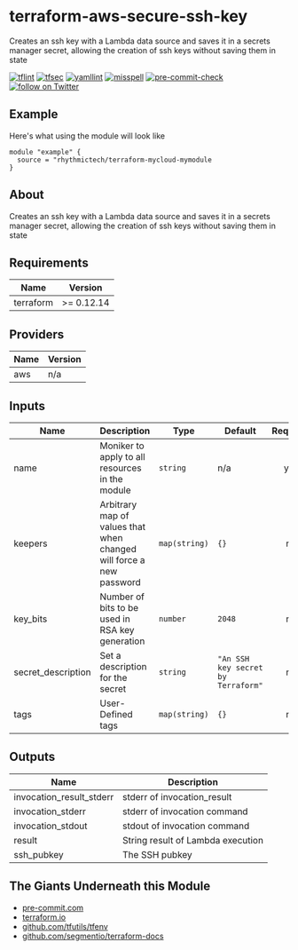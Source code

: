 # terraform-aws-secure-ssh-key
Creates an ssh key with a Lambda data source and saves it in a secrets manager secret, allowing the creation of ssh keys without saving them in state

[![tflint](https://github.com/rhythmictech/terraform-aws-secure-ssh-key/workflows/tflint/badge.svg?branch=main&event=push)](https://github.com/rhythmictech/terraform-aws-secure-ssh-key/actions?query=workflow%3Atflint+event%3Apush+branch%3Amain)
[![tfsec](https://github.com/rhythmictech/terraform-aws-secure-ssh-key/workflows/tfsec/badge.svg?branch=main&event=push)](https://github.com/rhythmictech/terraform-aws-secure-ssh-key/actions?query=workflow%3Atfsec+event%3Apush+branch%3Amain)
[![yamllint](https://github.com/rhythmictech/terraform-aws-secure-ssh-key/workflows/yamllint/badge.svg?branch=main&event=push)](https://github.com/rhythmictech/terraform-aws-secure-ssh-key/actions?query=workflow%3Ayamllint+event%3Apush+branch%3Amain)
[![misspell](https://github.com/rhythmictech/terraform-aws-secure-ssh-key/workflows/misspell/badge.svg?branch=main&event=push)](https://github.com/rhythmictech/terraform-aws-secure-ssh-key/actions?query=workflow%3Amisspell+event%3Apush+branch%3Amain)
[![pre-commit-check](https://github.com/rhythmictech/terraform-aws-secure-ssh-key/workflows/pre-commit-check/badge.svg?branch=main&event=push)](https://github.com/rhythmictech/terraform-aws-secure-ssh-key/actions?query=workflow%3Apre-commit-check+event%3Apush+branch%3Amain)
<a href="https://twitter.com/intent/follow?screen_name=RhythmicTech"><img src="https://img.shields.io/twitter/follow/RhythmicTech?style=social&logo=twitter" alt="follow on Twitter"></a>

## Example
Here's what using the module will look like
```hcl
module "example" {
  source = "rhythmictech/terraform-mycloud-mymodule
}
```

## About
Creates an ssh key with a Lambda data source and saves it in a secrets manager secret, allowing the creation of ssh keys without saving them in state

<!-- BEGINNING OF PRE-COMMIT-TERRAFORM DOCS HOOK -->
## Requirements

| Name | Version |
|------|---------|
| terraform | >= 0.12.14 |

## Providers

| Name | Version |
|------|---------|
| aws | n/a |

## Inputs

| Name | Description | Type | Default | Required |
|------|-------------|------|---------|:--------:|
| name | Moniker to apply to all resources in the module | `string` | n/a | yes |
| keepers | Arbitrary map of values that when changed will force a new password | `map(string)` | `{}` | no |
| key\_bits | Number of bits to be used in RSA key generation | `number` | `2048` | no |
| secret\_description | Set a description for the secret | `string` | `"An SSH key secret by Terraform"` | no |
| tags | User-Defined tags | `map(string)` | `{}` | no |

## Outputs

| Name | Description |
|------|-------------|
| invocation\_result\_stderr | stderr of invocation\_result |
| invocation\_stderr | stderr of invocation command |
| invocation\_stdout | stdout of invocation command |
| result | String result of Lambda execution |
| ssh\_pubkey | The SSH pubkey |

<!-- END OF PRE-COMMIT-TERRAFORM DOCS HOOK -->

## The Giants Underneath this Module
- [pre-commit.com](pre-commit.com)
- [terraform.io](terraform.io)
- [github.com/tfutils/tfenv](github.com/tfutils/tfenv)
- [github.com/segmentio/terraform-docs](github.com/segmentio/terraform-docs)
